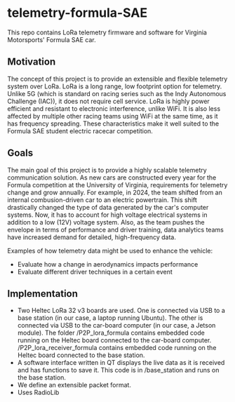 # telemetry-formula-SAE
This repo contains LoRa telemetry firmware and software for Virginia Motorsports' Formula SAE car.

## Motivation

The concept of this project is to provide an extensible and flexible telemetry system over LoRa. LoRa is a long range, low footprint option for telemetry. Unlike 5G (which is standard on racing series such as the Indy Autonomous Challenge (IAC)), it does not require cell service. LoRa is highly power efficient and resistant to electronic interference, unlike WiFi. It is also less affected by multiple other racing teams using WiFi at the same time, as it has frequency spreading. These characteristics make it well suited to the Formula SAE student electric racecar competition.

## Goals

The main goal of this project is to provide a highly scalable telemetry communication solution. As new cars are constructed every year for the Formula competition at the University of Virginia, requirements for telemetry change and grow annually. For example, in 2024, the team shifted from an internal combusion-driven car to an electric powertrain. This shift drastically changed the type of data generated by the car's computer systems. Now, it has to account for high voltage electrical systems in addition to a low (12V) voltage system. Also, as the team pushes the envelope in terms of performance and driver training, data analytics teams have increased demand for detailed, high-frequency data.

Examples of how telemetry data might be used to enhance the vehicle:
- Evaluate how a change in aerodynamics impacts performance
- Evaluate different driver techniques in a certain event


## Implementation

- Two Heltec LoRa 32 v3 boards are used. One is connected via USB to a base station (in our case, a laptop running Ubuntu). The other is connected via USB to the car-board computer (in our case, a Jetson module). The folder /P2P_lora_formula contains embedded code running on the Heltec board connected to the car-board computer. /P2P_lora_receiver_formula contains embedded code running on the Heltec board connected to the base station.
- A software interface written in QT displays the live data as it is received and has functions to save it. This code is in /base_station and runs on the base station.
- We define an extensible packet format.
- Uses RadioLib
